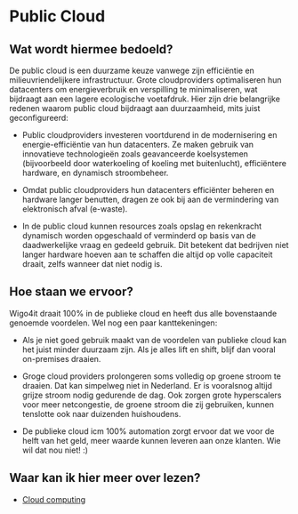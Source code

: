 # Public Cloud

## Wat wordt hiermee bedoeld?
De public cloud is een duurzame keuze vanwege zijn efficiëntie en milieuvriendelijkere infrastructuur. Grote cloudproviders optimaliseren hun datacenters om energieverbruik en verspilling te minimaliseren, wat bijdraagt aan een lagere ecologische voetafdruk. Hier zijn drie belangrijke redenen waarom public cloud bijdraagt aan duurzaamheid, mits juist geconfigureerd:

- Public cloudproviders investeren voortdurend in de modernisering en energie-efficiëntie van hun datacenters. Ze maken gebruik van innovatieve technologieën zoals geavanceerde koelsystemen (bijvoorbeeld door waterkoeling of koeling met buitenlucht), efficiëntere hardware, en dynamisch stroombeheer.

- Omdat public cloudproviders hun datacenters efficiënter beheren en hardware langer benutten, dragen ze ook bij aan de vermindering van elektronisch afval (e-waste).

- In de public cloud kunnen resources zoals opslag en rekenkracht dynamisch worden opgeschaald of verminderd op basis van de daadwerkelijke vraag en gedeeld gebruik. Dit betekent dat bedrijven niet langer hardware hoeven aan te schaffen die altijd op volle capaciteit draait, zelfs wanneer dat niet nodig is.

## Hoe staan we ervoor?
Wigo4it draait 100% in de publieke cloud en heeft dus alle bovenstaande genoemde voordelen. Wel nog een paar kanttekeningen:

- Als je niet goed gebruik maakt van de voordelen van publieke cloud kan het juist minder duurzaam zijn. Als je alles lift en shift, blijf dan vooral on-premises draaien.

- Groge cloud providers prolongeren soms volledig op groene stroom te draaien. Dat kan simpelweg niet in Nederland. Er is vooralsnog altijd grijze stroom nodig gedurende de dag. Ook zorgen grote hyperscalers voor meer netcongestie, de groene stroom die zij gebruiken, kunnen tenslotte ook naar duizenden huishoudens.

- De publieke cloud icm 100% automation zorgt ervoor dat we voor de helft van het geld, meer waarde kunnen leveren aan onze klanten. Wie wil dat nou niet! :)

## Waar kan ik hier meer over lezen?
- <a href="https://nl.wikipedia.org/wiki/Cloudcomputing">Cloud computing</a>







